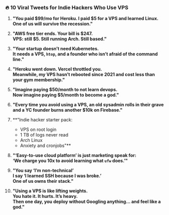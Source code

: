 ### 🔥 10 Viral Tweets for Indie Hackers Who Use VPS

1. **"You paid $99/mo for Heroku. I paid $5 for a VPS and learned Linux. One of us will survive the recession."**

2. **"AWS free tier ends. Your bill is $247.  
   VPS: still $5. Still running Arch. Still based."**

3. **"Your startup doesn’t need Kubernetes.  
   It needs a VPS, `htop`, and a founder who isn’t afraid of the command line."**

4. **"Heroku went down. Vercel throttled you.  
   Meanwhile, my VPS hasn’t rebooted since 2021 and cost less than your gym membership."**

5. **"Imagine paying $50/month to not learn devops.  
   Now imagine paying $5/month to become a god."**

6. **"Every time you avoid using a VPS, an old sysadmin rolls in their grave and a YC founder burns another $10k on Firebase."**

7. **"Indie hacker starter pack:  
   - VPS on root login  
   - 1 TB of logs never read  
   - Arch Linux  
   - Anxiety and cronjobs"**

8. **"‘Easy-to-use cloud platform’ is just marketing speak for:  
   ‘We charge you 10x to avoid learning what `ufw` does.’"**

9. **"You say ‘I’m non-technical’  
   I say ‘I learned SSH because I was broke.’  
   One of us owns their stack."**

10. **"Using a VPS is like lifting weights.  
    You hate it. It hurts. It’s heavy.  
    Then one day, you deploy without Googling anything... and feel like a god."**

